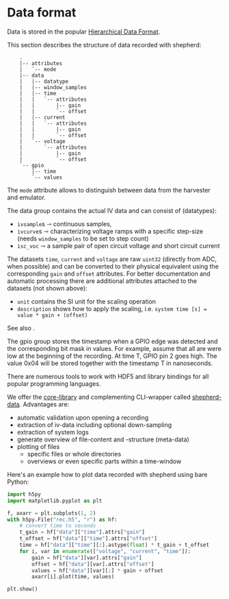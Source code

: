 # Data format

Data is stored in the popular [Hierarchical Data Format](https://en.wikipedia.org/wiki/Hierarchical_Data_Format).

This section describes the structure of data recorded with shepherd:

```text
    .
    |-- attributes
    |   `-- mode
    |-- data
    |   |-- datatype
    |   |-- window_samples
    |   |-- time
    |   |   `-- attributes
    |   |       |-- gain
    |   |       `-- offset
    |   |-- current
    |   |   `-- attributes
    |   |       |-- gain
    |   |       `-- offset
    |   `-- voltage
    |       `-- attributes
    |           |-- gain
    |           `-- offset
    `-- gpio
        |-- time
        `-- values
```

The `mode` attribute allows to distinguish between data from the harvester and emulator.

The data group contains the actual IV data and can consist of (datatypes):

- `ivsample`s ⇾ continuous samples,
- `ivcurve`s ⇾ characterizing voltage ramps with a specific step-size (needs `window_samples` to be set to step count)
- `ìsc_voc` ⇾ a sample pair of open circuit voltage and short circuit current

The datasets `time`, `current` and `voltage` are raw `uint32` (directly from ADC, when possible) and can be converted to their physical equivalent using the corresponding `gain` and `offset` attributes. For better documentation and automatic processing there are additional attributes attached to the datasets (not shown above):

- `unit` contains the SI unit for the scaling operation
- `description` shows how to apply the scaling, i.e. `system time [s] = value * gain + (offset)`

See also [](calibration.rst).

The gpio group stores the timestamp when a GPIO edge was detected and the corresponding bit mask in values.
For example, assume that all are were low at the beginning of the recording.
At time T, GPIO pin 2 goes high.
The value 0x04 will be stored together with the timestamp T in nanoseconds.

There are numerous tools to work with HDF5 and library bindings for all popular programming languages.

We offer the [core-library](https://pypi.org/project/shepherd_core) and complementing CLI-wrapper called [shepherd-data](https://pypi.org/project/shepherd_data). Advantages are:

- automatic validation upon opening a recording
- extraction of iv-data including optional down-sampling
- extraction of system logs
- generate overview of file-content and -structure (meta-data)
- plotting of files
  - specific files or whole directories
  - overviews or even specific parts within a time-window

Here's an example how to plot data recorded with shepherd using bare Python:

```python
import h5py
import matplotlib.pyplot as plt

f, axarr = plt.subplots(1, 2)
with h5py.File("rec.h5", "r") as hf:
    # convert time to seconds
    t_gain = hf["data"]["time"].attrs["gain"]
    t_offset = hf["data"]["time"].attrs["offset"]
    time = hf["data"]["time"][:].astype(float) * t_gain + t_offset
    for i, var in enumerate(["voltage", "current", "time"]):
        gain = hf["data"][var].attrs["gain"]
        offset = hf["data"][var].attrs["offset"]
        values = hf["data"][var][:] * gain + offset
        axarr[i].plot(time, values)

plt.show()
```
